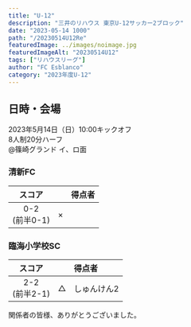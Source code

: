 ```yaml
---
title: "U-12"
description: "三井のリハウス 東京U-12サッカー2ブロック"
date: "2023-05-14 1000"
path: "/20230514U12Re"
featuredImage: ../images/noimage.jpg
featuredImageAlt: "20230514U12"
tags: ["リハウスリーグ"]
author: "FC Esblanco"
category: "2023年度U-12"
---
```


## 日時・会場

2023年5月14日（日）10:00キックオフ<br>
8人制20分ハーフ<br>
@篠崎グランド イ、ロ面  


### 清新FC

| スコア |   | 得点者  |
|:------:|:-:|:--------|
| 0-2</br>(前半0-1)| × ||

### 臨海小学校SC

| スコア |   | 得点者  |
|:------:|:-:|:--------|
| 2-2</br>(前半2-1)| △ |しゅんけん2|


関係者の皆様、ありがとうございました。